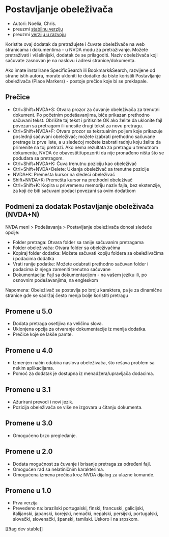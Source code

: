 # Postavljanje obeleživača #

* Autori: Noelia, Chris.
* preuzmi [stabilnu verziju][1]
* preuzmi [verziju u razvoju][2]

Koristite ovaj dodatak da pretražujete i čuvate obeleživače na web
stranicama i dokumentima - u NVDA modu za pretraživanje. Možete pretraživati
i višelinijski, dodatak će se prilagoditi. Naziv obeleživača koji sačuvate
zasnovan je na naslovu i adresi stranice/dokumenta.

Ako imate instalirane SpecificSearch ili Bookmark&Search, razvijene od
strane istih autora, morate ukloniti te dodatke da biste koristili
Postavljanje obeleživača (Place Markers) - postoje prečice koje bi se
preklapale.

## Prečice ##

*	Ctrl+Shift+NVDA+S: Otvara prozor za čuvanje obeleživača za trenutni dokument. Po početnim podešavanjima, biće prikazan prethodno sačuvani tekst. Obrišite taj tekst i pritisnite OK ako želite da uklonite fajl povezan sa pretragom ili unesite drugi tekst za novu pretragu.
*	Ctrl+Shift+NVDA+F: Otvara prozor sa tekstualnim poljem koje prikazuje poslednji sačuvani obeleživač; možete izabrati prethodno sačuvane pretrage iz prve liste, a u sledećoj možete izabrati radnju koju želite da primenite na toj pretrazi. Ako nema rezultata za pretragu u trenutnom dokumentu, NVDA će obavestiti/upozoriti da nije pronađeno ništa što se podudara sa pretragom.
*	Ctrl+Shift+NVDA+K: Čuva trenutnu poziciju kao obeleživač
*	Ctrl+Shift+NVDA+Delete: Uklanja obeleživač sa trenutne pozicije
*	NVDA+K: Premešta kursor na sledeći obeleživač
*	Shift+NVDA+K: Premešta kursor na prethodni obeleživač
*	Ctrl+Shift+K: Kopira u privremenu memoriju naziv fajla, bez ekstenzije, za koji će biti sačuvani podaci povezani sa ovim dodatkom

## Podmeni za dodatak Postavljanje obeleživača (NVDA+N) ##


NVDA meni > Podešavanja > Postavljanje obeleživača donosi sledeće opcije:

*	Folder pretraga: Otvara folder sa ranije sačuvanim pretragama
*	Folder obeleživača: Otvara folder sa obeleživačima
*	Kopiraj folder dodatka: Možete sačuvati kopiju foldera sa obeleživačima i
  podacima dodatka
*	Vrati ranije podatke: Možete odabrati prethodno sačuvan folder i podacima
  iz njega zameniti trenutno sačuvane
*	Dokumentacija: Fajl sa dokumentacijom - na vašem jeziku ili, po osnovnim
  podešavanjima, na engleskom

Napomena: Obeleživač se postavlja po broju karaktera, pa je za dinamične
stranice gde se sadržaj često menja bolje koristiti pretragu


## Promene u 5.0 ##
* Dodata pretraga osetljiva na veličinu slova.
* Uklonjena opcija za otvaranje dokumentacije iz menija dodatka.
* Prečice koje se lakše pamte.

## Promene u 4.0 ##
* Izmenjen način odabira naslova obeleživača, što rešava problem sa nekim
  aplikacijama.
* Pomoć za dodatak je dostupna iz menadžera/upravljača dodacima.

## Promene u 3.1 ##
* Ažurirani prevodi i novi jezik.
* Pozicija obeleživača se više ne izgovara u čitanju dokumenta.

## Promene u 3.0 ##
* Omogućeno brzo pregledanje.

## Promene u 2.0 ##
* Dodata mogućnost za čuvanje i brisanje pretraga za određeni fajl.
* Omogućen rad sa nelatiničnim karakterima.
* Omogućena izmena prečica kroz NVDA dijalog za ulazne komande.


## Promene u 1.0 ##
* Prva verzija
* Prevedeno na: brazilski portugalski, finski, francuski, galicijski,
  italijanski, japanski, korejski, nemački, nepalski, persijski,
  portugalski, slovački, slovenački, španski, tamilski.
  Uskoro i na srpskom.

[[!tag dev stable]]

[1]: http://addons.nvda-project.org/files/get.php?file=pm

[2]: http://addons.nvda-project.org/files/get.php?file=pm-dev

